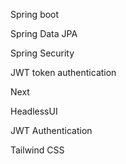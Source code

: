 Spring boot

Spring Data JPA

Spring Security 

JWT token authentication


Next

HeadlessUI

JWT Authentication

Tailwind CSS